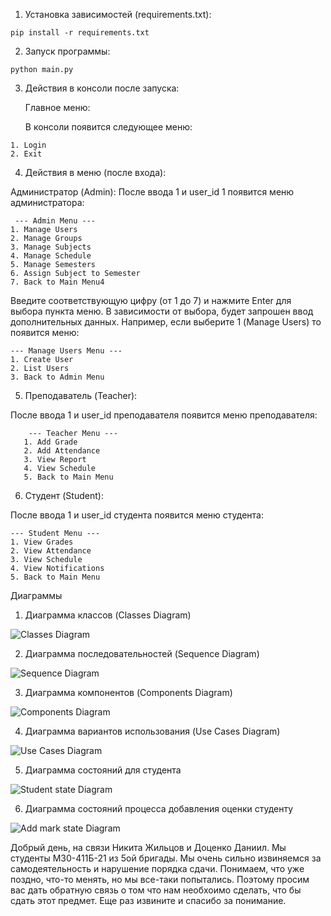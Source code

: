 1. Установка зависимостей (requirements.txt):

```
pip install -r requirements.txt
```

2. Запуск программы:

```
python main.py
```

3. Действия в консоли после запуска:

   Главное меню:

   В консоли появится следующее меню:

```--- Main Menu ---
1. Login
2. Exit
```

4. Действия в меню (после входа):

Администратор (Admin):
После ввода 1 и user_id 1 появится меню администратора:

```
 --- Admin Menu ---
1. Manage Users
2. Manage Groups
3. Manage Subjects
4. Manage Schedule
5. Manage Semesters
6. Assign Subject to Semester
7. Back to Main Menu4
```

Введите соответствующую цифру (от 1 до 7) и нажмите Enter для выбора пункта меню.
В зависимости от выбора, будет запрошен ввод дополнительных данных.
Например, если выберите 1 (Manage Users) то появится меню:

```
--- Manage Users Menu ---
1. Create User
2. List Users
3. Back to Admin Menu
```

5. Преподаватель (Teacher):

После ввода 1 и user_id преподавателя появится меню преподавателя:

```
    --- Teacher Menu ---
   1. Add Grade
   2. Add Attendance
   3. View Report
   4. View Schedule
   5. Back to Main Menu
```

6. Студент (Student):

После ввода 1 и user_id студента появится меню студента:

```
--- Student Menu ---
1. View Grades
2. View Attendance
3. View Schedule
4. View Notifications
5. Back to Main Menu
```

Диаграммы

1. Диаграмма классов (Classes Diagram)

![Classes Diagram](diagrams/classes.svg)

2. Диаграмма последовательностей (Sequence Diagram)

![Sequence Diagram](diagrams/sequence.svg)

3. Диаграмма компонентов (Components Diagram)

![Components Diagram](diagrams/components.svg)

4. Диаграмма вариантов использования (Use Cases Diagram)

![Use Cases Diagram](diagrams/use_cases.svg)

5. Диаграмма состояний для студента

![Student state Diagram](diagrams/students_actions_state.svg)

6. Диаграмма состояний процесса добавления оценки студенту

![Add mark state Diagram](diagrams/add_mark_state.svg)


Добрый день, на связи Никита Жильцов и Доценко Даниил. Мы студенты M30-411Б-21 из 5ой бригады. Мы очень сильно извиняемся за самодеятельность и нарушение порядка сдачи. Понимаем, что уже поздно,  что-то менять, но мы все-таки попытались. 
Поэтому просим вас дать обратную связь о том что нам необхоимо сделать, что бы сдать этот предмет. Еще раз извините и спасибо за понимание. 
